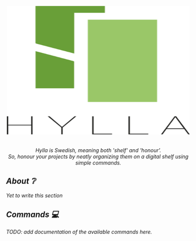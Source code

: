 <div align="center">
	<img width="500" height="350" src="media/logo.svg" alt="Hylla">
  <br>
  <br>
  <p>
    <i>
      Hylla is Swedish, meaning both 'shelf' and 'honour'.<br/>
      So, honour your projects by neatly organizing them on a digital shelf using simple commands.
    <i>
  </p>
</div>

## About :grey_question:
Yet to write this section

## Commands :computer:
TODO: add documentation of the available commands here.
